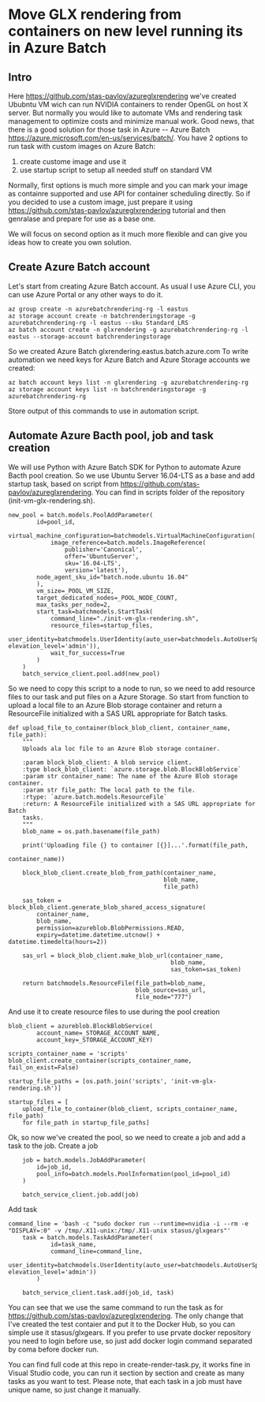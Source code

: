 # Move GLX rendering from containers on new level running its in Azure Batch

## Intro
Here https://github.com/stas-pavlov/azureglxrendering we've created Ububntu VM wich can run NVIDIA containers to render OpenGL on host X server. But normally you would like to automate VMs and rendering task management to optimize costs and minimize manual work. Good news, that there is a good solution for those task in Azure -- Azure Batch https://azure.microsoft.com/en-us/services/batch/.
You have 2 options to run task with custom images on Azure Batch:
1. create custome image and use it
2. use startup script to setup all needed stuff on standard VM

Normally, first options is much more simple and you can mark your image as containre supported and use API for container scheduling directly. So if you decided to use a custom image, just prepare it using https://github.com/stas-pavlov/azureglxrendering tutorial and then genralase and prepare for use as a base one.

We will focus on second option as it much more flexible and can give you ideas how to create you own solution.

## Create Azure Batch account
Let's start from creating Azure Batch account. As usual I use Azure CLI, you can use Azure Portal or any other ways to do it.
```
az group create -n azurebatchrendering-rg -l eastus
az storage account create -n batchrenderingstorage -g azurebatchrendering-rg -l eastus --sku Standard_LRS
az batch account create -n glxrendering -g azurebatchrendering-rg -l eastus --storage-account batchrenderingstorage
```
So we created Azure Batch glxrendering.eastus.batch.azure.com
To write automation we need keys for Azure Batch and Azure Storage accounts we created:
```
az batch account keys list -n glxrendering -g azurebatchrendering-rg
az storage account keys list -n batchrenderingstorage -g azurebatchrendering-rg
```
Store output of this commands to use in automation script.

## Automate Azure Bacth pool, job and task creation
We will use Python with Azure Batch SDK for Python to automate Azure Bacth pool creation. So we use Ubuntu Server 16.04-LTS as a base and add startup task, based on script from https://github.com/stas-pavlov/azureglxrendering. You can find in scripts folder of the repository (init-vm-glx-rendering.sh).
```
new_pool = batch.models.PoolAddParameter(
        id=pool_id,
        virtual_machine_configuration=batchmodels.VirtualMachineConfiguration(
            image_reference=batch.models.ImageReference(
                publisher='Canonical',
                offer='UbuntuServer',
                sku='16.04-LTS',
                version='latest'),
        node_agent_sku_id="batch.node.ubuntu 16.04"
        ),
        vm_size=_POOL_VM_SIZE,
        target_dedicated_nodes=_POOL_NODE_COUNT,
        max_tasks_per_node=2,
        start_task=batchmodels.StartTask(
            command_line="./init-vm-glx-rendering.sh",
            resource_files=startup_files,
            user_identity=batchmodels.UserIdentity(auto_user=batchmodels.AutoUserSpecification(scope='task', elevation_level='admin')),
            wait_for_success=True
        )
    )
    batch_service_client.pool.add(new_pool)
```

So we need to copy this script to a node to run, so we need to add resource files to our task and put files on a Azure Storage. So start from function to upload a local file to an Azure Blob storage container and return a ResourceFile initialized with a SAS URL appropriate for Batch tasks.

```
def upload_file_to_container(block_blob_client, container_name, file_path):
    """
    Uploads ala loc file to an Azure Blob storage container.

    :param block_blob_client: A blob service client.
    :type block_blob_client: `azure.storage.blob.BlockBlobService`
    :param str container_name: The name of the Azure Blob storage container.
    :param str file_path: The local path to the file.
    :rtype: `azure.batch.models.ResourceFile`
    :return: A ResourceFile initialized with a SAS URL appropriate for Batch
    tasks.
    """
    blob_name = os.path.basename(file_path)

    print('Uploading file {} to container [{}]...'.format(file_path,
                                                          container_name))

    block_blob_client.create_blob_from_path(container_name,
                                            blob_name,
                                            file_path)

    sas_token = block_blob_client.generate_blob_shared_access_signature(
        container_name,
        blob_name,
        permission=azureblob.BlobPermissions.READ,
        expiry=datetime.datetime.utcnow() + datetime.timedelta(hours=2))

    sas_url = block_blob_client.make_blob_url(container_name,
                                              blob_name,
                                              sas_token=sas_token)

    return batchmodels.ResourceFile(file_path=blob_name,
                                    blob_source=sas_url,
                                    file_mode="777")
```
And use it to create resource files to use during the pool creation
```
blob_client = azureblob.BlockBlobService(
        account_name=_STORAGE_ACCOUNT_NAME,
        account_key=_STORAGE_ACCOUNT_KEY)

scripts_container_name = 'scripts'
blob_client.create_container(scripts_container_name, fail_on_exist=False)

startup_file_paths = [os.path.join('scripts', 'init-vm-glx-rendering.sh')]

startup_files = [
    upload_file_to_container(blob_client, scripts_container_name, file_path)
    for file_path in startup_file_paths]
```
Ok, so now we've created the pool, so we need to create a job and add a task to the job.
Create a job
```
    job = batch.models.JobAddParameter(
        id=job_id,
        pool_info=batch.models.PoolInformation(pool_id=pool_id)
    )

    batch_service_client.job.add(job)
```
Add task
```
command_line = 'bash -c "sudo docker run --runtime=nvidia -i --rm -e "DISPLAY=:0" -v /tmp/.X11-unix:/tmp/.X11-unix stasus/glxgears"'
    task = batch.models.TaskAddParameter(
            id=task_name,
            command_line=command_line,
            user_identity=batchmodels.UserIdentity(auto_user=batchmodels.AutoUserSpecification(scope='task', elevation_level='admin'))
        )

    batch_service_client.task.add(job_id, task)
```
You can see that we use the same command to run the task as for https://github.com/stas-pavlov/azureglxrendering. The only change that I've created the test contaier and put it to the Docker Hub, so you can simple use it stasus/glxgears. If you prefer to use prvate docker repository you need to login before use, so just add docker login command separated by coma before docker run.

You can find full code at this repo in create-render-task.py, it works fine in Visual Studio code, you can run it section by section and create as many tasks as you want to test. Please note, that each task in a job must have unique name, so just change it manually.


